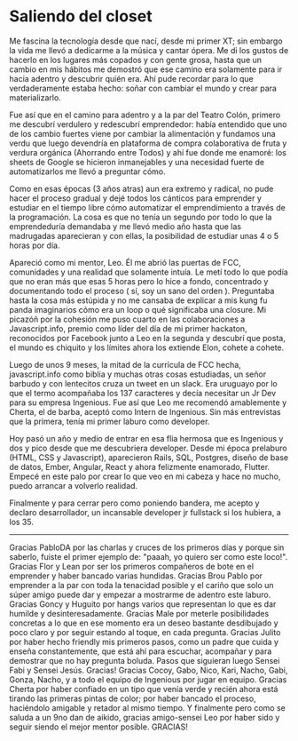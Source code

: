 # Saliendo del closet
Me fascina la tecnología desde que nací, desde mi primer XT; sin embargo la vida me llevó a dedicarme a la música y cantar ópera. Me di los gustos de hacerlo en los lugares más copados y con gente grosa, hasta que un cambio en mis hábitos me demostró que ese camino era solamente para ir hacia adentro y descubrir quién era. Ahí pude recordar para lo que verdaderamente estaba hecho: soñar con cambiar el mundo y crear para materializarlo.

Fue así que en el camino para adentro y a la par del Teatro Colón, primero me descubrí verdulero y redescubrí emprendedor: había entendido que uno de los cambio fuertes viene por cambiar la alimentación y fundamos una verdu que luego devendría en plataforma de compra colaborativa de fruta y verdura orgánica (Ahorrando entre Todos) y ahí fue donde me enamoré: los sheets de Google se hicieron inmanejables y una necesidad fuerte de automatizarlos me llevó a preguntar cómo.

Como en esas épocas (3 años atras) aun era extremo y radical, no pude hacer el proceso gradual y dejé todos los cánticos para emprender y estudiar en el tiempo libre cómo automatizar el emprendimiento a través de la programación. La cosa es que no tenía un segundo por todo lo que la emprendeduría demandaba y me llevó medio año hasta que las madrugadas aparecieran y con ellas, la posibilidad de estudiar unas 4 o 5 horas por día.

Apareció como mi mentor, Leo. Él me abrió las puertas de FCC, comunidades y una realidad que solamente intuía. Le metí todo lo que podía que no eran más que esas 5 horas pero lo hice a fondo, concentrado y documentando todo el proceso ( sí, soy un sano del orden ). Preguntaba hasta la cosa más estúpida y no me cansaba de explicar a mis kung fu panda imaginarios cómo era un loop o qué significaba una closure. Mi picazóñ por la cohesión me puso cuarto en las colaboraciones a Javascript.info, premio como líder del día de mi primer hackaton, reconocidos por Facebook junto a Leo en la segunda y descubrí que posta, el mundo es chiquito y los límites ahora los extiende Elon, cohete a cohete.

Luego de unos 9 meses, la mitad de la currícula de FCC hecha, javascript.info como biblia y muchas otras cosas estudiadas, un señor barbudo y con lentecitos cruza un tweet en un slack. Era uruguayo por lo que el termo acompañaba los 137 caracteres y decía necesitar un Jr Dev para su empresa Ingenious. Fue así que Leo me recomendó amablemente y Cherta, el de barba, aceptó como Intern de Ingenious. Sin más entrevistas que la primera, tenía mi primer laburo como developer.

Hoy pasó un año y medio de entrar en esa flia hermosa que es Ingenious y dos y pico desde que me descubriera developer. Desde mi época prelaburo (HTML, CSS y Javascript), aparecieron Rails, SQL, Postgres, diseño de base de datos, Ember, Angular, React y ahora felizmente enamorado, Flutter. Empecé en este palo por crear lo que veo en mi cabeza y hace no mucho, puedo arrancar a volverlo realidad.

Finalmente y para cerrar pero como poniendo bandera, me acepto y declaro desarrollador, un incansable developer jr fullstack si los hubiera, a los 35.


---
Gracias PabloDA por las charlas y cruces de los primeros días y porque sin saberlo, fuiste el primer ejemplo de: "paaah, yo quiero ser como este loco!".
Gracias Flor y Lean por ser los primeros compañeros de bote en el emprender y haber bancado varias hundidas.
Gracias Brou Pablo por emprender a la par con toda la tenacidad posible y el cariño que solo un súper amigo puede dar y empezar a mostrarme de adentro este laburo.
Gracias Goncy y Huguito por hangs varios que representan lo que es dar humilde y desinteresadamente.
Gracias Male por meterle posibilidades concretas a lo que en ese momento era un deseo bastante desdibujado y poco claro y por seguir estando al toque, en cada pregunta.
Gracias Julito por haber hecho friendly mis primeros pasos, como un padre que cuida y enseña constantemente, que está ahí para escuchar, acompañar y para demostrar que no hay pregunta boluda. Pasos que siguieran luego Sensei Fabi y Sensei Jesús. Gracias!
Gracias Cocoy, Gabo, Nico, Kari, Nacho, Gabi, Gonza, Nacho, y a todo el equipo de Ingenious por jugar en equipo.
Gracias Cherta por haber confiado en un tipo que venía verde y recién ahora está tirando las primeras pintas de color; por haber bancado el proceso, haciéndolo amigable y retador al mismo tiempo.
Y finalmente pero como se saluda a un 9no dan de aikido, gracias amigo-sensei Leo por haber sido y seguir siendo el mejor mentor posible. GRACIAS!